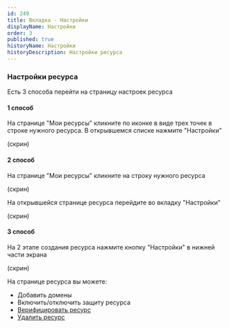 ```yaml
---
id: 249
title: Вкладка - Настройки
displayName: Настройки
order: 3
published: true
historyName: Настройки
historyDescription: Настройки ресурса
---
```


### Настройки ресурса

Есть 3 способа перейти на страницу настроек ресурса

#### 1 способ
На странице "Мои ресурсы" кликните по иконке в виде трех точек в строке нужного ресурса. В открывшемся списке нажмите "Настройки"

(скрин)

#### 2 способ
На странице "Мои ресурсы" кликните на строку нужного ресурса

(скрин)

На открывшейся странице ресурса перейдите во вкладку "Настройки"

(скрин)

#### 3 способ
На 2 этапе создания ресурса нажмите кнопку "Настройки" в нижней части экрана

(скрин)

На странице ресурса вы можете:
- Добавить домены 
- Включить/отключить защиту ресурса
- [Верифицировать ресурс]([206])
- [Удалить ресурс]([250])
